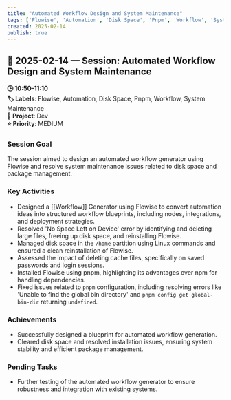 ```yaml
---
title: "Automated Workflow Design and System Maintenance"
tags: ['Flowise', 'Automation', 'Disk Space', 'Pnpm', 'Workflow', 'System Maintenance']
created: 2025-02-14
publish: true
---
```


## 📅 2025-02-14 — Session: Automated Workflow Design and System Maintenance

**🕒 10:50–11:10**  
**🏷️ Labels**: Flowise, Automation, Disk Space, Pnpm, Workflow, System Maintenance  
**📂 Project**: Dev  
**⭐ Priority**: MEDIUM  


### Session Goal
The session aimed to design an automated workflow generator using Flowise and resolve system maintenance issues related to disk space and package management.

### Key Activities
- Designed a [[Workflow]] Generator using Flowise to convert automation ideas into structured workflow blueprints, including nodes, integrations, and deployment strategies.
- Resolved 'No Space Left on Device' error by identifying and deleting large files, freeing up disk space, and reinstalling Flowise.
- Managed disk space in the `/home` partition using Linux commands and ensured a clean reinstallation of Flowise.
- Assessed the impact of deleting cache files, specifically on saved passwords and login sessions.
- Installed Flowise using pnpm, highlighting its advantages over npm for handling dependencies.
- Fixed issues related to `pnpm` configuration, including resolving errors like 'Unable to find the global bin directory' and `pnpm config get global-bin-dir` returning `undefined`.

### Achievements
- Successfully designed a blueprint for automated workflow generation.
- Cleared disk space and resolved installation issues, ensuring system stability and efficient package management.

### Pending Tasks
- Further testing of the automated workflow generator to ensure robustness and integration with existing systems.
